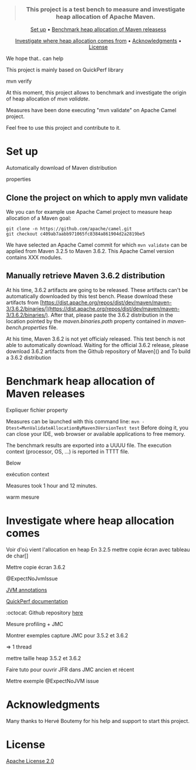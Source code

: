 <div align="center">
<blockquote>
<p><h3>This project is a test bench to measure and investigate heap allocation of Apache Maven.</h3></p>
</blockquote>
</div>

<p align="center">
  <a href="#Set-up">Set up</a> •
  <a href="#Benchmark-heap-allocation-Maven-releases">Benchmark heap allocation of Maven releasess</a>
</p>
<p align="center">
  <a href="#Investigate-where-heap-allocation-comes-from">Investigate where heap allocation comes from</a> •
  <a href="#Acknowledgments">Acknowledgments</a> •
  <a href="#License">License</a> 
</p>

We hope that..
can help

This project is mainly based on QuickPerf library

mvn verify

At this moment, this project allows to benchmark and investigate the origin of heap allocation of *mvn validate*.

Measures have been done executing "mvn validate" on Apache Camel project. 

Feel free to use this project and contribute to it.

# Set up

Automatically download of Maven distribution

properties
## Clone the project on which to apply mvn validate

We you can for example use Apache Camel project to measure heap allocation of a Maven goal:
```
git clone -n https://github.com/apache/camel.git
git checkout c409ab7aabb971065fc8384a861904d2a2819be5
```
We have selected an Apache Camel commit for which ```mvn validate``` can be applied from Maven 3.2.5 to Maven 3.6.2. 
This Apache Camel version contains XXX modules.

## Manually retrieve Maven 3.6.2 distribution

At his time, 3.6.2 artifacts are going to be released.
These artifacts can't be automatically downloaded by this test bench. 
Please download these artifacts from [https://dist.apache.org/repos/dist/dev/maven/maven-3/3.6.2/binaries/](https://dist.apache.org/repos/dist/dev/maven/maven-3/3.6.2/binaries/).
After that, please paste the 3.6.2 distribution in the location pointed by the *maven.binaries.path* property contained in *maven-bench.properties* file.

At his time, Maven 3.6.2 is not yet officialy released.
This test bench is not able to automatically download.
Waiting for the official 3.6.2 release, please download 3.6.2 artifacts from the Github repository of Maven]() and 
To build a 3.6.2 distribution


# Benchmark heap allocation of Maven releases

Expliquer fichier property

Measures can be launched with this command line:  ```mvn -Dtest=MvnValidateAllocationByMaven3VersionTest test```
Before doing it, you can close your IDE, web browser or available applications to free memory.

The benchmark results are exported into a UUUU file. The execution context (processor, OS, ...) is reported in TTTT file.

Below

exécution context

Measures took 1 hour and 12 minutes.

warm mesure


# Investigate where heap allocation comes 

 Voir d'où vient l'allocation en heap
 En 3.2.5 mettre copie écran avec tableau de char[]
 
 Mettre copie écran 3.6.2
 
 @ExpectNoJvmIssue

[JVM annotations](https://github.com/quick-perf/doc/wiki/JVM-annotations)

[QuickPerf documentation](https://github.com/quick-perf/doc/wiki/QuickPerf)

:octocat: Github repository [here](https://github.com/quick-perf/quickperf)

Mesure profiling + JMC

Montrer exemples capture JMC pour 3.5.2 et 3.6.2

=> 1 thread

mettre taille heap 3.5.2 et 3.6.2

Faire tuto pour ouvrir JFR dans JMC ancien et récent


Mettre exemple @ExpectNoJVM issue


# Acknowledgments
Many thanks to Hervé Boutemy for his help and support to start this project.

# License
[Apache License 2.0](/LICENSE.txt)
